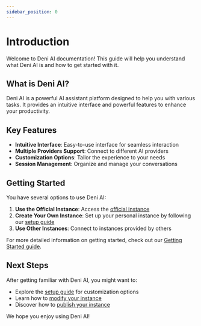 ```yaml
---
sidebar_position: 0
---
```


# Introduction

Welcome to Deni AI documentation! This guide will help you understand what Deni AI is and how to get started with it.

## What is Deni AI?

Deni AI is a powerful AI assistant platform designed to help you with various tasks. It provides an intuitive interface and powerful features to enhance your productivity.

## Key Features

- **Intuitive Interface**: Easy-to-use interface for seamless interaction
- **Multiple Providers Support**: Connect to different AI providers
- **Customization Options**: Tailor the experience to your needs
- **Session Management**: Organize and manage your conversations

## Getting Started

You have several options to use Deni AI:

1. **Use the Official Instance**: Access the [official instance](https://deniai.app/)
2. **Create Your Own Instance**: Set up your personal instance by following our [setup guide](/docs/setup-guide/create-a-instance)
3. **Use Other Instances**: Connect to instances provided by others

For more detailed information on getting started, check out our [Getting Started guide](/docs/getting-started).

## Next Steps

After getting familiar with Deni AI, you might want to:

- Explore the [setup guide](/docs/setup-guide) for customization options
- Learn how to [modify your instance](/docs/setup-guide/modification)
- Discover how to [publish your instance](/docs/setup-guide/publish)

We hope you enjoy using Deni AI!